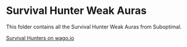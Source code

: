 # Survival Hunter Weak Auras
This folder contains all the Survival Hunter Weak Auras from Suboptimal.

[Survival Hunters on wago.io](https://wago.io/weakauras/classes/hunter/survival)

